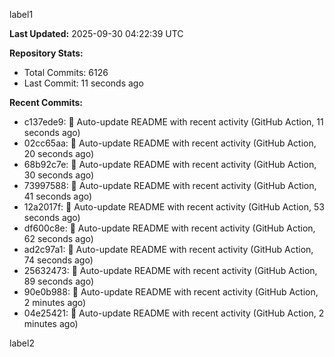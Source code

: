 
label1 
<!-- ACTIVITY_START -->
**Last Updated:** 2025-09-30 04:22:39 UTC

**Repository Stats:**
- Total Commits: 6126
- Last Commit: 11 seconds ago

**Recent Commits:**
- c137ede9: 🤖 Auto-update README with recent activity (GitHub Action, 11 seconds ago)
- 02cc65aa: 🤖 Auto-update README with recent activity (GitHub Action, 20 seconds ago)
- 68b92c7e: 🤖 Auto-update README with recent activity (GitHub Action, 30 seconds ago)
- 73997588: 🤖 Auto-update README with recent activity (GitHub Action, 41 seconds ago)
- 12a2017f: 🤖 Auto-update README with recent activity (GitHub Action, 53 seconds ago)
- df600c8e: 🤖 Auto-update README with recent activity (GitHub Action, 62 seconds ago)
- ad2c97a1: 🤖 Auto-update README with recent activity (GitHub Action, 74 seconds ago)
- 25632473: 🤖 Auto-update README with recent activity (GitHub Action, 89 seconds ago)
- 90e0b988: 🤖 Auto-update README with recent activity (GitHub Action, 2 minutes ago)
- 04e25421: 🤖 Auto-update README with recent activity (GitHub Action, 2 minutes ago)
<!-- ACTIVITY_END -->

label2
